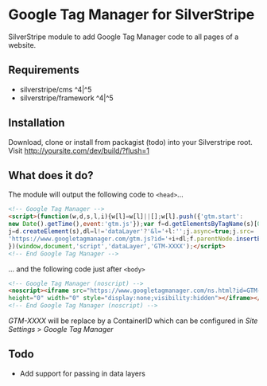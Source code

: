 # Google Tag Manager for SilverStripe

SilverStripe module to add Google Tag Manager code to all pages of a website.

## Requirements

-   silverstripe/cms ^4|^5
-   silverstripe/framework ^4|^5

## Installation

Download, clone or install from packagist (todo) into your Silverstripe root.
Visit http://yoursite.com/dev/build/?flush=1

## What does it do?

The module will output the following code to `<head>`...

```html
<!-- Google Tag Manager -->
<script>(function(w,d,s,l,i){w[l]=w[l]||[];w[l].push({'gtm.start':
new Date().getTime(),event:'gtm.js'});var f=d.getElementsByTagName(s)[0],
j=d.createElement(s),dl=l!='dataLayer'?'&l='+l:'';j.async=true;j.src=
'https://www.googletagmanager.com/gtm.js?id='+i+dl;f.parentNode.insertBefore(j,f);
})(window,document,'script','dataLayer','GTM-XXXX');</script>
<!-- End Google Tag Manager -->
```

... and the following code just after `<body>`

```html
<!-- Google Tag Manager (noscript) -->
<noscript><iframe src="https://www.googletagmanager.com/ns.html?id=GTM-XXXX"
height="0" width="0" style="display:none;visibility:hidden"></iframe></noscript>
<!-- End Google Tag Manager (noscript) -->

```

*GTM-XXXX* will be replace by a ContainerID which can be configured in _Site Settings_ > _Google Tag Manager_

## Todo

* Add support for passing in data layers
